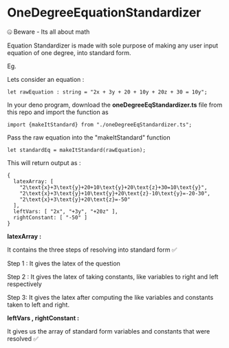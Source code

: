# OneDegreeEquationStandardizer

🤐 Beware - Its all about math

Equation Standardizer is made with sole purpose of making any user input equation of one degree, into standard form.

Eg.

Lets consider an equation :

```let rawEquation : string = "2x + 3y + 20 + 10y + 20z + 30 = 10y";```

In your deno program, download the **oneDegreeEqStandardizer.ts** file from this repo and import the function as

```import {makeItStandard} from "./oneDegreeEqStandardizer.ts";```

Pass the raw equation into the "makeItStandard" function

```let standardEq = makeItStandard(rawEquation);```

This will return output as :
```
{
  latexArray: [
    "2\text{x}+3\text{y}+20+10\text{y}+20\text{z}+30=10\text{y}",
    "2\text{x}+3\text{y}+10\text{y}+20\text{z}-10\text{y}=-20-30",
    "2\text{x}+3\text{y}+20\text{z}=-50"
  ],
  leftVars: [ "2x", "+3y", "+20z" ],
  rightConstant: [ "-50" ]
}
```
**latexArray :** 

It contains the three steps of resolving into standard form ✅

Step 1 : It gives the latex of the question 

Step 2 : It gives the latex of taking constants, like variables to right and left respectively

Step 3: It gives the latex after computing the like variables and constants taken to left and right.

**leftVars , rightConstant  :** 

It gives us the array of standard form variables and constants that were resolved ✅
